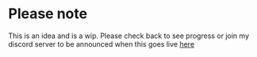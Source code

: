 # Please note
This is an idea and is a wip. Please check back to see progress or join my discord server to be announced when this goes live [here](https://julians.work/cum)
